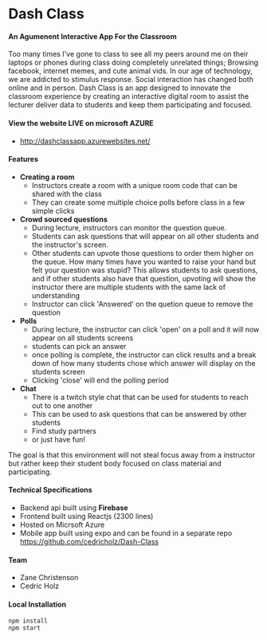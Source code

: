 # Dash Class

#### An Agumenent Interactive App For the Classroom

Too many times I've gone to class to see all my peers around me on their laptops or phones during class doing completely unrelated things; Browsing facebook, internet memes, and cute animal vids. In our age of technology, we are addicted to stimulus response. Social interaction has changed both online and in person. Dash Class is an app designed to innovate the classroom experience by creating an interactive digital room to assist the lecturer deliver data to students and keep them participating and focused.

#### View the website LIVE on microsoft AZURE
- http://dashclassapp.azurewebsites.net/

#### Features
- **Creating a room**
   - Instructors create a room with a unique room code that can be shared with the class
   - They can create some multiple choice polls before class in a few simple clicks
- **Crowd sourced questions**
   - During lecture, instructors can monitor the question queue.
   - Students can ask questions that will appear on all other students and the instructor's screen.
   - Other students can upvote those questions to order them higher on the queue. How many times have you wanted to raise your hand but felt your question was stupid? This allows students to ask questions, and if other students also have that question, upvoting will show the instructor there are multiple students with the same lack of understanding
   - Instructor can click 'Answered' on the quetion queue to remove the question
- **Polls**
   - During lecture, the instructor can click 'open' on a poll and it will now appear on all students screens
   - students can pick an answer
   - once polling is complete, the instructor can click results and a break down of how many students chose which answer will display on the students screen
   - Clicking 'close' will end the polling period
- **Chat**
   - There is a twitch style chat that can be used for students to reach out to one another
   - This can be used to ask questions that can be answered by other students
   - Find study partners
   - or just have fun!
   
   
The goal is that this environment will not steal focus away from a instructor but rather keep their student body focused on class material and participating.


#### Technical Specifications
- Backend api built using **Firebase**
- Frontend built using Reactjs (2300 lines)
- Hosted on Micrsoft Azure
- Mobile app built using expo and can be found in a separate repo https://github.com/cedricholz/Dash-Class

#### Team
- Zane Christenson
- Cedric Holz

#### Local Installation

```
npm install
npm start
```
